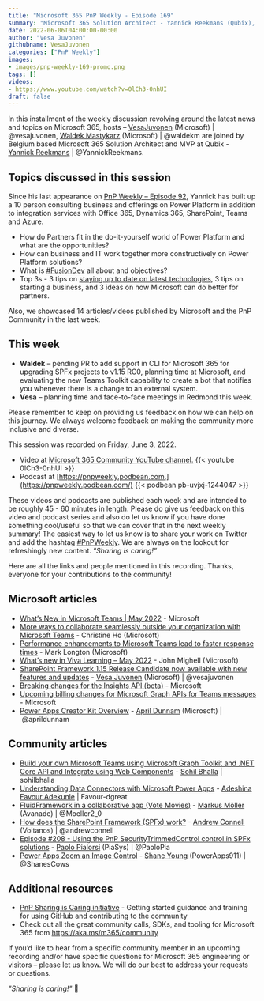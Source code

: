 ```yaml
---
title: "Microsoft 365 PnP Weekly - Episode 169"
summary: "Microsoft 365 Solution Architect - Yannick Reekmans (Qubix), joins Microsoft’s Vesa Juvonen and Waldek Mastykarz to discuss how customers, partners and IT can approach Power Platform, staying current, building business, Microsoft support, plus latest 14 articles/videos from Microsoft/Community this week."
date: 2022-06-06T04:00:00-00:00
author: "Vesa Juvonen"
githubname: VesaJuvonen
categories: ["PnP Weekly"]
images:
- images/pnp-weekly-169-promo.png
tags: []
videos:
- https://www.youtube.com/watch?v=0lCh3-0nhUI
draft: false
---
```


In this installment of the weekly discussion revolving around the latest news and topics on Microsoft 365, hosts – [VesaJuvonen](https://twitter.com/vesajuvonen) (Microsoft) | @vesajuvonen, [Waldek Mastykarz](https://twitter.com/waldekm) (Microsoft) | @waldekm are joined by Belgium based Microsoft 365 Solution Architect and MVP at Qubix - [Yannick Reekmans](https://twitter.com/YannickReekmans) \| @YannickReekmans.

## Topics discussed in this session

Since his last appearance on [PnP Weekly – Episode 92](https://techcommunity.microsoft.com/t5/microsoft-sharepoint-blog/microsoft-365-amp-sharepoint-pnp-weekly-episode-92/ba-p/1601161), Yannick has built up a 10 person consulting business and offerings on Power Platform in addition to integration services with Office 365, Dynamics 365, SharePoint, Teams and Azure.

* How do Partners fit in the do-it-yourself world of Power Platform and what are the opportunities?
* How can business and IT work together more constructively on Power Platform solutions?
* What is [\#FusionDev](https://twitter.com/hashtag/FusionDev) all about and objectives?
* Top 3s - 3 tips on [staying up to date on latest technologies](https://blog.yannickreekmans.be/how-i-stay-up-to-date-on-microsoft-cloud/), 3 tips on starting a business, and 3 ideas on how Microsoft can do better for partners.

Also, we showcased 14 articles/videos published by Microsoft and the PnP Community in the last week.

## This week

* **Waldek** – pending PR to add support in CLI for Microsoft 365 for upgrading SPFx projects to v1.15 RC0, planning time at Microsoft, and evaluating the new Teams Toolkit capability to create a bot that notifies you whenever there is a change to an external system.
* **Vesa** – planning time and face-to-face meetings in Redmond this week.

Please remember to keep on providing us feedback on how we can help on this journey. We always welcome feedback on making the community more inclusive and diverse.

This session was recorded on Friday, June 3, 2022.

*   Video at [Microsoft 365 Community YouTube channel.](https://aka.ms/m365pnp-videos)
    {{< youtube 0lCh3-0nhUI >}}
*   Podcast at [https://pnpweekly.podbean.com.](https://pnpweekly.podbean.com/)
    {{< podbean pb-uvjxj-1244047 >}}

These videos and podcasts are published each week and are intended to be roughly 45 - 60 minutes in length.  Please do give us feedback on this video and podcast series and also do let us know if you have done something cool/useful so that we can cover that in the next weekly summary! The easiest way to let us know is to share your work on Twitter and add the hashtag [#PnPWeekly](https://twitter.com/search?q=%23pnpweekly). We are always on the lookout for refreshingly new content. “_Sharing is caring!”_

Here are all the links and people mentioned in this recording. Thanks, everyone for your contributions to the community!

## Microsoft articles

* [What’s New in Microsoft Teams | May 2022](https://techcommunity.microsoft.com/t5/microsoft-teams-blog/what-s-new-in-microsoft-teams-may-2022/ba-p/3440546) - Microsoft
* [More ways to collaborate seamlessly outside your organization with Microsoft Teams](https://techcommunity.microsoft.com/t5/microsoft-teams-blog/more-ways-to-collaborate-seamlessly-outside-your-organization/ba-p/3452686) - Christine Ho (Microsoft)
* [Performance enhancements to Microsoft Teams lead to faster response times](https://techcommunity.microsoft.com/t5/microsoft-teams-blog/performance-enhancements-to-microsoft-teams-lead-to-faster/ba-p/3460419) - Mark Longton (Microsoft)
* [What’s new in Viva Learning – May 2022](https://techcommunity.microsoft.com/t5/microsoft-viva-blog/what-s-new-in-viva-learning-may-2022/ba-p/3435796) - John Mighell (Microsoft)
* [SharePoint Framework 1.15 Release Candidate now available with new features and updates](https://devblogs.microsoft.com/microsoft365dev/sharepoint-framework-1-15-release-candidate-new-features-for-viva-connections-microsoft-teams-and-sharepoint/) - [Vesa Juvonen](https://twitter.com/vesajuvonen) (Microsoft) | @vesajuvonen
* [Breaking changes for the Insights API (beta)](https://devblogs.microsoft.com/microsoft365dev/breaking-changes-for-the-insights-api-beta/) - Microsoft
* [Upcoming billing changes for Microsoft Graph APIs for Teams messages](https://devblogs.microsoft.com/microsoft365dev/upcoming-billing-changes-for-microsoft-graph-apis-for-teams-messages/) - Microsoft
* [Power Apps Creator Kit Overview](https://www.youtube.com/watch?v=L599ttvkXwI) - [April Dunnam](https://twitter.com/aprildunnam) (Microsoft) | @aprildunnam


## Community articles

* [Build your own Microsoft Teams using Microsoft Graph Toolkit and .NET Core API and Integrate using Web Components](https://pnp.github.io/blog/post/build-teams-using-graph-toolkit/) - [Sohil Bhalla](https://github.com/sohilbhalla/) | sohilbhalla
* [Understanding Data Connectors with Microsoft Power Apps](https://pnp.github.io/blog/post/understanding-data-connectors-with-microsoft-power-apps/) - [Adeshina Favour Adekunle](https://github.com/Favour-dgreat/) | Favour-dgreat
* [FluidFramework in a collaborative app (Vote Movies)](https://mmsharepoint.wordpress.com/2022/05/31/fluidframework-in-a-collaborative-app-vote-movies/) - [Markus Möller](https://twitter.com/Moeller2_0) (Avanade) | @Moeller2_0
* [How does the SharePoint Framework (SPFx) work?](https://www.youtube.com/watch?v=lb_vbTBfjXo) - [Andrew Connell](https://twitter.com/andrewconnell) (Voitanos) | @andrewconnell
* [Episode #208 - Using the PnP SecurityTrimmedControl control in SPFx solutions](https://www.youtube.com/watch?v=NXLkOigTqXk)  - [Paolo Pialorsi](https://twitter.com/PaoloPia) (PiaSys) | @PaoloPia
* [Power Apps Zoom an Image Control](https://www.youtube.com/watch?v=OoqlEqms6F8) - [Shane Young](https://twitter.com/ShanesCows) (PowerApps911) | @ShanesCows

## Additional resources


* [PnP Sharing is Caring initiative](https://aka.ms/sharing-is-caring) - Getting started guidance and training for using GitHub and contributing to the community
* Check out all the great community calls, SDKs, and tooling for Microsoft 365 from <https://aka.ms/m365/community>

If you’d like to hear from a specific community member in an upcoming recording and/or have specific questions for Microsoft 365 engineering or visitors – please let us know. We will do our best to address your requests or questions.

_"Sharing is caring!"_ 🧡
